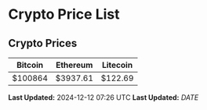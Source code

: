 # Crypto Price List

## Crypto Prices
| Bitcoin | Ethereum | Litecoin |
| ------- | -------- | -------- |
| $100864 | $3937.61 | $122.69 |
**Last Updated:** 2024-12-12 07:26 UTC
**Last Updated:** $DATE$
